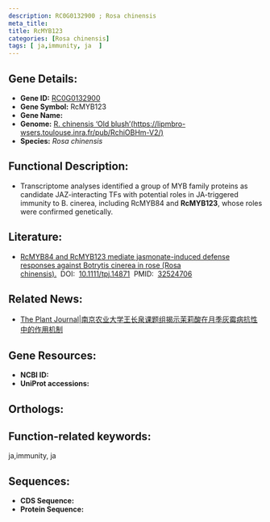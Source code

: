 ```yaml
---
description: RC0G0132900 ; Rosa chinensis
meta_title:
title: RcMYB123
categories: [Rosa chinensis]
tags: [ ja,immunity, ja  ]
---
```


## Gene Details:
- **Gene ID:**	[RC0G0132900]()
- **Gene Symbol:** RcMYB123
- **Gene Name:** 
- **Genome:** [R. chinensis ‘Old blush’(https://lipmbro-wsers.toulouse.inra.fr/pub/RchiOBHm-V2/)]()
- **Species:** *Rosa chinensis*

## Functional Description:
   - Transcriptome analyses identified a group of MYB family proteins as candidate JAZ-interacting TFs with potential roles in JA-triggered immunity to B. cinerea, including RcMYB84 and **RcMYB123**, whose roles were confirmed genetically. 

## Literature:
   - [RcMYB84 and RcMYB123 mediate jasmonate-induced defense responses against Botrytis cinerea in rose (Rosa chinensis).]( https://onlinelibrary.wiley.com/doi/10.1111/tpj.14871)&nbsp;&nbsp;DOI:&nbsp;&nbsp;[10.1111/tpj.14871](https://onlinelibrary.wiley.com/doi/10.1111/tpj.14871)&nbsp;&nbsp;PMID:&nbsp;&nbsp;[32524706](https://pubmed.ncbi.nlm.nih.gov/32524706/)

## Related News:
   - [The Plant Journal|南京农业大学王长泉课题组揭示茉莉酸在月季灰霉病抗性中的作用机制](https://mp.weixin.qq.com/s?__biz=Mzg3MDEwNDEyMg==&mid=2247490416&idx=4&sn=b240393bced96dfeb9d1c1cef04b67e1&chksm=ce93b625f9e43f33eecfd62adbc8cf9c1895a03c63317dbca24d209114cb1908c4208de71b99&scene=27#wechat_redirect)

## Gene Resources:
- **NCBI ID:** [](https://www.ncbi.nlm.nih.gov/gene/?term=)
- **UniProt accessions:** [](https://www.uniprot.org/uniprotkb//entry)

## Orthologs:


## Function-related keywords:
ja,immunity, ja 

## Sequences:
- **CDS Sequence:**
- **Protein Sequence:**
